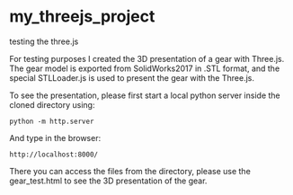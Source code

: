 # my_threejs_project
testing the three.js

For testing purposes I created the 3D presentation of a gear with Three.js.
The gear model is exported from SolidWorks2017 in .STL format, and the special STLLoader.js is used to present the gear with the Three.js.

To see the presentation, please first start a local python server inside the cloned directory using:

`python -m http.server`

And type in the browser:

`http://localhost:8000/`

There you can access the files from the directory, please use the gear_test.html to see the 3D presentation of the gear.

